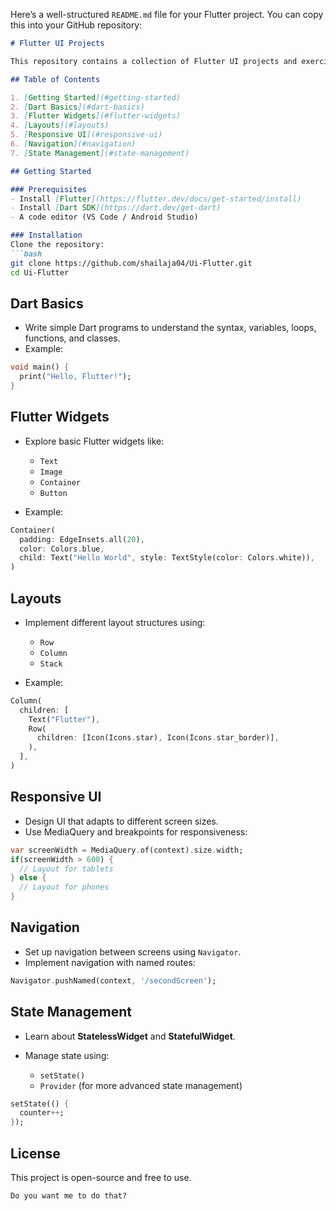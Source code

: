 Here’s a well-structured `README.md` file for your Flutter project. You can copy this into your GitHub repository:

````markdown
# Flutter UI Projects

This repository contains a collection of Flutter UI projects and exercises to help understand Flutter and Dart basics, explore widgets, implement responsive designs, and learn navigation and state management.

## Table of Contents

1. [Getting Started](#getting-started)  
2. [Dart Basics](#dart-basics)  
3. [Flutter Widgets](#flutter-widgets)  
4. [Layouts](#layouts)  
5. [Responsive UI](#responsive-ui)  
6. [Navigation](#navigation)  
7. [State Management](#state-management)  

## Getting Started

### Prerequisites
- Install [Flutter](https://flutter.dev/docs/get-started/install)
- Install [Dart SDK](https://dart.dev/get-dart)
- A code editor (VS Code / Android Studio)

### Installation
Clone the repository:
```bash
git clone https://github.com/shailaja04/Ui-Flutter.git
cd Ui-Flutter
````

## Dart Basics

* Write simple Dart programs to understand the syntax, variables, loops, functions, and classes.
* Example:

```dart
void main() {
  print("Hello, Flutter!");
}
```

## Flutter Widgets

* Explore basic Flutter widgets like:

  * `Text`
  * `Image`
  * `Container`
  * `Button`
* Example:

```dart
Container(
  padding: EdgeInsets.all(20),
  color: Colors.blue,
  child: Text("Hello World", style: TextStyle(color: Colors.white)),
)
```

## Layouts

* Implement different layout structures using:

  * `Row`
  * `Column`
  * `Stack`
* Example:

```dart
Column(
  children: [
    Text("Flutter"),
    Row(
      children: [Icon(Icons.star), Icon(Icons.star_border)],
    ),
  ],
)
```

## Responsive UI

* Design UI that adapts to different screen sizes.
* Use MediaQuery and breakpoints for responsiveness:

```dart
var screenWidth = MediaQuery.of(context).size.width;
if(screenWidth > 600) {
  // Layout for tablets
} else {
  // Layout for phones
}
```

## Navigation

* Set up navigation between screens using `Navigator`.
* Implement navigation with named routes:

```dart
Navigator.pushNamed(context, '/secondScreen');
```

## State Management

* Learn about **StatelessWidget** and **StatefulWidget**.
* Manage state using:

  * `setState()`
  * `Provider` (for more advanced state management)

```dart
setState(() {
  counter++;
});
```

## License

This project is open-source and free to use.

```
Do you want me to do that?
```
